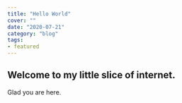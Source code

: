 ```yaml
---
title: "Hello World"
cover: ""
date: "2020-07-21"
category: "blog"
tags:
- featured
---
```


## Welcome to my little slice of internet. 
Glad you are here.
